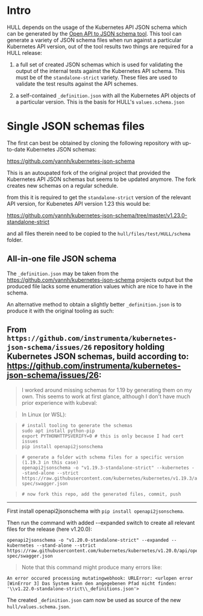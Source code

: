 # Intro 

HULL depends on the usage of the Kubernetes API JSON schema which can be generated by the [Open API to JSON schema tool](https://github.com/instrumenta/openapi2jsonschema). This tool can generate a variety of JSON schema files when run against a particular Kubernetes API version, out of the tool results two things are required for a HULL release:

1. a full set of created JSON schemas which is used for validating the output of the internal tests against the Kubernetes API schema. This must be of the `standalone-strict` variety. These files are used to validate the test results against the API schemes.

2. a self-contained `_definition.json` with all the Kubernetes API objects of a particular version. This is the basis for HULL's `values.schema.json`

# Single JSON schemas files

The first can best be obtained by cloning the following repository with up-to-date Kubernetes JSON schemas:

https://github.com/yannh/kubernetes-json-schema

This is an autoupated fork of the original project that provided the Kubernetes API JSON schemas but seems to be updated anymore. The fork creates new schemas on a regular schedule.

from this it is required to get the `standalone-strict` version of the relevant API version, for Kubenetes API version 1.23 this would be:

https://github.com/yannh/kubernetes-json-schema/tree/master/v1.23.0-standalone-strict

and all files therein need to be copied to the `hull/files/test/HULL/schema` folder.

## All-in-one file JSON schema

The `_definition.json` may be taken from the https://github.com/yannh/kubernetes-json-schema projects output but the produced file lacks some enumeration values which are nice to have in the schema. 

An alternative method to obtain a slightly better `_definition.json` is to produce it with the original tooling as such:

From `https://github.com/instrumenta/kubernetes-json-schema/issues/26` repository holding Kubernetes JSON schemas, build according to: https://github.com/instrumenta/kubernetes-json-schema/issues/26:
---

> I worked around missing schemas for 1.19 by generating them on my own. This seems to work at first glance, although I don't have much prior experience with kubeval:

> In Linux (or WSL):

>     # install tooling to generate the schemas
>     sudo apt install python-pip
>     export PYTHONHTTPSVERIFY=0 # this is only because I had cert issues
>     pip install openapi2jsonschema

>     # generate a folder with schema files for a specific version (1.19.3 in this case)
>     openapi2jsonschema -o "v1.19.3-standalone-strict" --kubernetes --stand-alone --strict https://raw.githubusercontent.com/kubernetes/kubernetes/v1.19.3/api/openapi-spec/swagger.json

>     # now fork this repo, add the generated files, commit, push

---

First install openapi2jsonschema with `pip install openapi2jsonschema`.

Then run the command with added --expanded switch to create all relevant files for the release (here v1.20.0):

    openapi2jsonschema -o "v1.20.0-standalone-strict" --expanded --kubernetes --stand-alone --strict https://raw.githubusercontent.com/kubernetes/kubernetes/v1.20.0/api/openapi-spec/swagger.json

> Note that this command might produce many errors like:

`An error occured processing mutatingwebhook: URLError: <urlopen error [WinError 3] Das System kann den angegebenen Pfad nicht finden: '\\v1.22.0-standalone-strict\\_definitions.json'>`

The created `_definition.json` cam now be used as source of the new `hull/values.schema.json`.